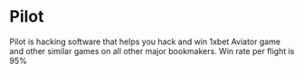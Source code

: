 # Pilot
Pilot is hacking software that helps you hack and win 1xbet Aviator game and other similar games on all other major bookmakers. Win rate per flight is 95%
